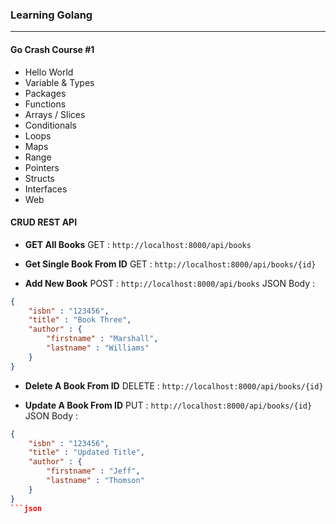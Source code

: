 ### Learning Golang
---
#### Go Crash Course #1
- Hello World
- Variable & Types
- Packages
- Functions
- Arrays / Slices
- Conditionals
- Loops
- Maps
- Range
- Pointers
- Structs
- Interfaces
- Web

#### CRUD REST API

- **GET All Books**
GET : `http://localhost:8000/api/books`

- **Get Single Book From ID**
GET : `http://localhost:8000/api/books/{id}`

- **Add New Book**
POST      : `http://localhost:8000/api/books`
JSON Body : 
```json
{
    "isbn" : "123456",
    "title" : "Book Three",
    "author" : {
        "firstname" : "Marshall",
        "lastname" : "Williams"
    }
}
```
 
- **Delete A Book From ID**
DELETE : `http://localhost:8000/api/books/{id}`

- **Update A Book From ID**
PUT       : `http://localhost:8000/api/books/{id}`
JSON Body : 
```json
{
    "isbn" : "123456",
    "title" : "Updated Title",
    "author" : {
        "firstname" : "Jeff",
        "lastname" : "Thomson"
    }
}
```json
 
 
 
 
